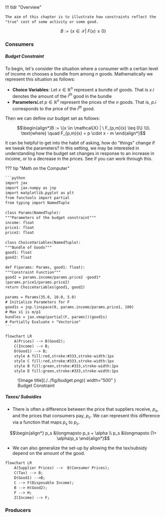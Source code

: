 !!! tldr "Overview"

    The aim of this chapter is to illustrate how constraints reflect the "true" cost of some activity or some good. 

$$B := \{x \in \mathcal{X} | \ F(x) \leq 0\}$$

### **Consumers**

##### Budget Constraint
To begin, let's consider the situation where a consumer with a certian level of income $m$ chooses a bundle from among $n$ goods. 
Mathematically we represent this situation as follows:

- **Choice Variables**: Let $x \in \mathbb{R}^n$ represent a bundle of goods. That is $x.i$ denotes the amount of the $i^{th}$ good in the bundle 
- **Parameters**Let $p \in \mathbb{R}^n$ represent the prices of the $n$ goods. That is, $p.i$ corresponds to the price of the $i^{th}$ good. 

Then we can define our budget set as follows: 

$$\begin{align*}B := \{x \in \mathcal{X} | \ F_{p,m}(x) \leq 0\} \\\\
\text{where} \quad F_{p,m}(x) = p \cdot x - m \end{align*}$$

It can be helpful to get into the habit of asking, how do "things" change if we tweak the parameters? In this setting, we may be interested in understanding how the budget set changes in response to an increase in income, or to a decrease in the prices. See if you can work through this.

??? tip "Math on the Computer"

    ```python 
    import jax
    import jax.numpy as jnp 
    import matplotlib.pyplot as plt
    from functools import partial 
    from typing import NamedTuple 

    class Params(NamedTuple):
    """Parameters of the budget constraint"""
    income: float 
    price1: float 
    price2: float 

    class ChoiceVariables(NamedTuple):
    """Bundle of Goods"""
    good1: float 
    good2: float 

    def F(params: Params, good1: float): 
    """Constraint Function"""
    good2 = params.income/params.price2 -good1*(params.price1/params.price2)
    return ChoiceVariables(good1, good2)

    params = Params(35.0, 10.0, 5.0)                                      # Initialize Parameters for F         
    good1s = jnp.linspace(0, params.income/params.price1, 100)            # Max x1 is m/p1
    bundles = jax.vmap(partial(F, params))(good1s)                        # Partially Evaluate + "Vectorize"
    ```
``` mermaid
flowchart LR
    A(Prices) --> B(Good2);
    C(Income) --> B;
    D(Good1) --> B;
    style A fill:red,stroke:#333,stroke-width:1px
    style C fill:red,stroke:#333,stroke-width:1px
    style B fill:green,stroke:#333,stroke-width:1px
    style D fill:green,stroke:#333,stroke-width:1px
```

<figure markdown>
  ![Image title](./../fig/budget.png){ width="500" }
  <figcaption>Budget Constraint</figcaption>
</figure>

##### Taxes/ Subsidies

- There is often a difference between the price that suppliers receive, $p_s$, and the prices that consumers pay, $p_c$. We can represent this difference via a function that maps $p_s$ to $p_c$. 

$$\begin{align*} p_s &\longmapsto p_s + \alpha \\ 
 p_s &\longmapsto (1+ \alpha)p_s \end{align*}$$

- We can also generalize the set-up by allowing the the tax/subsidy depend on the amount of the good. 

``` mermaid
flowchart LR
    A(Supplier Prices) -->  B(Consumer Prices);
    C(Tax) --> B;
    D(Good1) -->B;
    C --> F(Disposable Income);
    B --> H(Good2);
    F --> H;
    Z(Income) --> F;
```




### **Producers**

